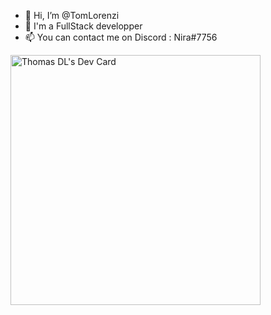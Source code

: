 - 👋 Hi, I’m @TomLorenzi
- 👀 I'm a FullStack developper
- 📫 You can contact me on Discord : Nira#7756

<a href="https://app.daily.dev/TomLorenzi"><img src="https://api.daily.dev/devcards/e6e35a5eacea4d0987c39353541747fb.png?r=2n1" width="400" alt="Thomas DL's Dev Card"/></a>
